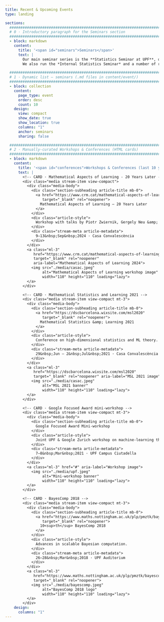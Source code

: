 ```yaml
---
title: Recent & Upcoming Events
type: landing

sections:
  ##############################################################################
  # 0 · Introductory paragraph for the Seminars section
  ##############################################################################
  - block: markdown
    content:
      title: '<span id="seminars">Seminars</span>'
      text: |
        Our main seminar series is the **Statistics Seminar at UPF**, organized by Chiara Amorino and Lorenzo Cappello.  
        We also run the *Internal Statistics Seminar* and a number of reading seminars.

  ##############################################################################
  # 1 · Dynamic list — seminars (.md files in content/event/)
  ##############################################################################
  - block: collection
    content:
      page_type: event
      order: desc
      count: 10
    design:
      view: compact
      show_date: true
      show_location: true
      columns: "1"
      anchor: seminars     
      sharing: false

  ##############################################################################
  # 2 · Manually-curated Workshops & Conferences (HTML cards)
  ##############################################################################
  - block: markdown
    content:
      title: '<span id="conferences">Workshops & Conferences (last 10 years)</span>'
      text: |
        <!-- CARD · Mathematical Aspects of Learning - 20 Years Later -->
        <div class="media stream-item view-compact">
          <div class="media-body">
            <div class="section-subheading article-title mb-0">
              <a href="https://www.crm.cat/mathematical-aspects-of-learning-theory/"
                 target="_blank" rel="noopener">
                Mathematical Aspects of Learning — 20 Years Later
              </a>
            </div>
            <div class="article-style">
              Workshop with talks by Piotr Zwiernik, Gergely Neu &amp; others.
            </div>
            <div class="stream-meta article-metadata">
              9–13&nbsp;Sep&nbsp;2024 · Casa Convalescència
            </div>
          </div>
          <a class="ml-3"
             href="https://www.crm.cat/mathematical-aspects-of-learning-theory/"
             target="_blank" rel="noopener"
             aria-label="Mathematical Aspects of Learning 2024">
            <img src="./media/casac.jpeg"
                 alt="Mathematical Aspects of Learning workshop image"
                 width="110" height="110" loading="lazy">
          </a>
        </div>

        <!-- CARD · Mathematical Statistics and Learning 2021 -->
        <div class="media stream-item view-compact mt-3">
          <div class="media-body">
            <div class="section-subheading article-title mb-0">
              <a href="https://dscbarcelona.wixsite.com/msl2020"
                 target="_blank" rel="noopener">
                Mathematical Statistics &amp; Learning 2021
              </a>
            </div>
            <div class="article-style">
              Conference on high-dimensional statistics and ML theory.
            </div>
            <div class="stream-meta article-metadata">
              29&nbsp;Jun – 2&nbsp;Jul&nbsp;2021 · Casa Convalescència
            </div>
          </div>
          <a class="ml-3"
             href="https://dscbarcelona.wixsite.com/msl2020"
             target="_blank" rel="noopener" aria-label="MSL 2021 image">
            <img src="./media/casac.jpeg"
                 alt="MSL 2021 banner"
                 width="110" height="110" loading="lazy">
          </a>
        </div>

        <!-- CARD · Google Focused Award mini-workshop -->
        <div class="media stream-item view-compact mt-3">
          <div class="media-body">
            <div class="section-subheading article-title mb-0">
              Google Focused Award Mini-workshop
            </div>
            <div class="article-style">
              Joint UPF & Google Zurich workshop on machine-learning theory.
            </div>
            <div class="stream-meta article-metadata">
              7–8&nbsp;Mar&nbsp;2021 · UPF Campus Ciutadella
            </div>
          </div>
          <a class="ml-3" href="#" aria-label="Workshop image">
            <img src="./media/upf.jpeg"
                 alt="Mini-workshop banner"
                 width="110" height="110" loading="lazy">
          </a>
        </div>

        <!-- CARD · BayesComp 2018 -->
        <div class="media stream-item view-compact mt-3">
          <div class="media-body">
            <div class="section-subheading article-title mb-0">
              <a href="https://www.maths.nottingham.ac.uk/plp/pmztk/bayescomp/"
                 target="_blank" rel="noopener">
                10<sup>th</sup> BayesComp 2018
              </a>
            </div>
            <div class="article-style">
              Advances in scalable Bayesian computation.
            </div>
            <div class="stream-meta article-metadata">
              26–28&nbsp;Mar&nbsp;2018 · UPF Auditorium
            </div>
          </div>
          <a class="ml-3"
             href="https://www.maths.nottingham.ac.uk/plp/pmztk/bayescomp/"
             target="_blank" rel="noopener">
            <img src="./media/bayescomp.jpeg"
                 alt="BayesComp 2018 logo"
                 width="110" height="110" loading="lazy">
          </a>
        </div>
    design:
      columns: "1"
---
```

